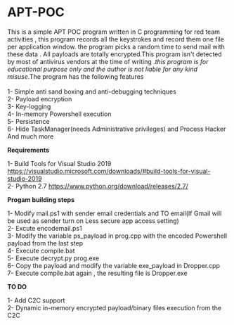 # APT-POC

This is a simple APT POC program written in C programming for red team activities , this program records all the keystrokes and record them one file per application window. the program picks a random time to send mail with these data . All payloads are totally encrypted.This program isn't detected by most of antivirus vendors at the time of writing .<i>this program is for educational purpose only and the author is not liable for any kind misuse</i>.The program has the following features </br></br>
1- Simple anti sand boxing and anti-debugging techniques</br>
2- Payload encryption</br>
3- Key-logging</br>
4- In-memory Powershell execution</br> 
5- Persistence</br>
6- Hide TaskManager(needs Administrative privileges) and Process Hacker</br>
And much more</br>

<B>Requirements</B></br>

1- Build Tools for Visual Studio 2019 https://visualstudio.microsoft.com/downloads/#build-tools-for-visual-studio-2019</br>
2- Python 2.7  https://www.python.org/download/releases/2.7/</br>

<B>Progam building steps</B></br>

1- Modify mail.ps1 with sender email credentials and TO email(If Gmail will be used as sender turn on Less secure app access setting)</br>
2- Excute encodemail.ps1</br>
3- Modify the variable ps_payload in prog.cpp with the encoded Powershell payload from the last step</br>
4- Execute compile.bat</br> 
5- Execute  decrypt.py prog.exe</br>
6- Copy the payload and modify the variable exe_payload in Dropper.cpp</br>
7- Execute compile.bat again , the resulting file is Dropper.exe</br>

<B>TO DO</B></br>

1- Add C2C support</br> 
2- Dynamic in-memory encrypted payload/binary files execution from the C2C</br>


